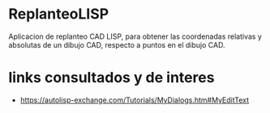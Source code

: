 # ReplanteoLISP
Aplicacion de replanteo CAD LISP, para obtener
las coordenadas relativas y absolutas de un dibujo CAD,
respecto a puntos en el dibujo CAD.

# links consultados y de interes
- https://autolisp-exchange.com/Tutorials/MyDialogs.htm#MyEditText


